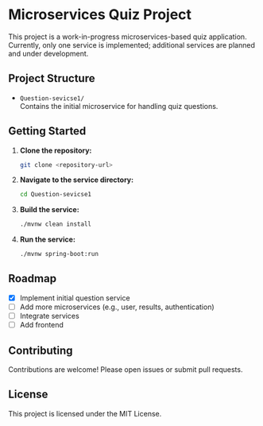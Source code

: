 # Microservices Quiz Project

This project is a work-in-progress microservices-based quiz application. Currently, only one service is implemented; additional services are planned and under development.

## Project Structure

- `Question-sevicse1/`  
  Contains the initial microservice for handling quiz questions.

## Getting Started

1. **Clone the repository:**
   ```sh
   git clone <repository-url>
   ```

2. **Navigate to the service directory:**
   ```sh
   cd Question-sevicse1
   ```

3. **Build the service:**
   ```sh
   ./mvnw clean install
   ```

4. **Run the service:**
   ```sh
   ./mvnw spring-boot:run
   ```

## Roadmap

- [x] Implement initial question service
- [ ] Add more microservices (e.g., user, results, authentication)
- [ ] Integrate services
- [ ] Add frontend

## Contributing

Contributions are welcome! Please open issues or submit pull requests.

## License

This project is licensed under the MIT License.